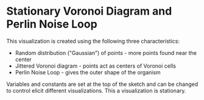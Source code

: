 # Stationary Voronoi Diagram and Perlin Noise Loop
This visualization is created using the following three characteristics:
  * Random distribution ("Gaussian") of points - more points found near the center
  * Jittered Voronoi diagram - points act as centers of Voronoi cells
  * Perlin Noise Loop - gives the outer shape of the organism

Variables and constants are set at the top of the sketch and can be changed to control elicit different visualizations. This a visualization is stationary.
